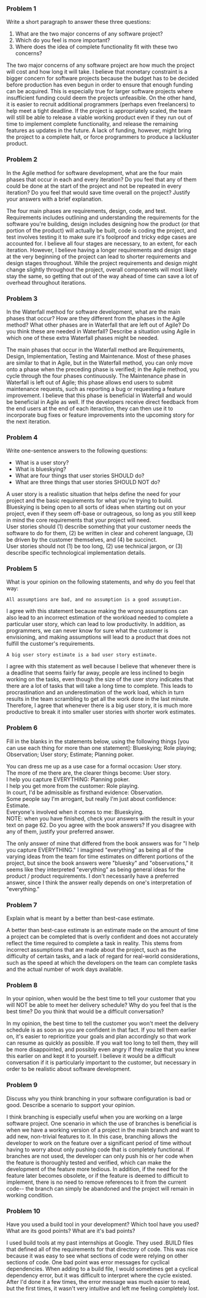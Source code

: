 ### Problem 1

Write a short paragraph to answer these three questions:

1. What are the two major concerns of any software project?
2. Which do you feel is more important?
3. Where does the idea of complete functionality fit with these two concerns?

The two major concerns of any software project are how much the project will cost and how long it will take. I believe that monetary constraint is a bigger concern for software projects because the budget has to be decided before production has even begun in order to ensure that enough funding can be acquired. This is especially true for larger software projects where insufficient funding could deem the projects unfeasible. On the other hand, it is easier to recruit additional programmers (perhaps even freelancers) to help meet a tight deadline. If the project is appropriately scaled, the team will still be able to release a viable working product even if they run out of time to implement complete functionality, and release the remaining features as updates in the future. A lack of funding, however, might bring the project to a complete halt, or force programmers to produce a lackluster product.


### Problem 2

In the Agile method for software development, what are the four main phases that occur in each and every iteration? Do you feel that any of them could be done at the start of the project and not be repeated in every iteration? Do you feel that would save time overall on the project? Justify your answers with a brief explanation.

The four main phases are requirements, design, code, and test. Requirements includes outlining and understanding the requirements for the software you're building, design includes designing how the product (or that portion of the product) will actually be built, code is coding the project, and test involves testing it to make sure it's foolproof and tricky edge cases are accounted for.
I believe all four stages are necessary, to an extent, for each iteration. However, I believe having a longer requirements and design stage at the very beginning of the project can lead to shorter requirements and design stages throughout. While the project requirements and design might change slightly throughout the project, overall componenets will most likely stay the same, so getting that out of the way ahead of time can save a lot of overhead throughout iterations.

### Problem 3

In the Waterfall method for software development, what are the main phases that occur? How are they different from the phases in the Agile method? What other phases are in Waterfall that are left out of Agile? Do you think these are needed in Waterfall? Describe a situation using Agile in which one of these extra Waterfall phases might be needed.

The main phases that occur in the Waterfall method are Requirements, Design, Implementation, Testing and Maintenance.
Most of these phases are similar to that in Agile, but in the Waterfall method, you can only move onto a phase when the preceding phase is verified; in the Agile method, you cycle through the four phases continuously. The Maintenance phase in Waterfall is left out of Agile; this phase allows end users to submit maintenance requests, such as reporting a bug or requesting a feature improvement. I believe that this phase is beneficial in Waterfall and would be beneficial in Agile as well. If the developers receive direct feedback from the end users at the end of each iteraction, they can then use it to incorporate bug fixes or feature improvements into the upcoming story for the next iteration.

### Problem 4

Write one-sentence answers to the following questions:

- What is a user story?
- What is blueskying?
- What are four things that user stories SHOULD do?
- What are three things that user stories SHOULD NOT do?

A user story is a realistic situation that helps define the need for your project and the basic requirements for what you're trying to build.  
Blueskying is being open to all sorts of ideas when starting out on your project, even if they seem off-base or outrageous, so long as you still keep in mind the core requirements that your project will need.  
User stories should (1) describe something that your customer needs the software to do for them, (2) be written in clear and coherent language, (3) be driven by the customer themselves, and (4) be succinct.  
User stories should not (1) be too long, (2) use technical jargon, or (3) describe specific technological implementation details.  

### Problem 5

What is your opinion on the following statements, and why do you feel that way:

```text
All assumptions are bad, and no assumption is a good assumption.
```
I agree with this statement because making the wrong assumptions can also lead to an incorrect estimation of the workload needed to complete a particular user story, which can lead to low productivity. In addition, as programmers, we can never know for sure what the customer is envisioning, and making assumptions will lead to a product that does not fulfill the customer's requirements. 

```text
A big user story estimate is a bad user story estimate.
```
I agree with this statement as well because I believe that whenever there is a deadline that seems fairly far away, people are less inclined to begin working on the tasks, even though the size of the user story indicates that there are a lot of tasks that will take a long time to complete. This leads to procrastination and an underestimation of the work load, which in turn results in the team scrambling to get all the work done in the last minute. Therefore, I agree that whenever there is a big user story, it is much more productive to break it into smaller user stories with shorter work estimates.


### Problem 6

Fill in the blanks in the statements below, using the following things [you can use each thing for more than one statement]: Blueskying; Role playing; Observation; User story; Estimate; Planning poker.
  
You can dress me up as a use case for a formal occasion: User story.  
The more of me there are, the clearer things become: User story.  
I help you capture EVERYTHING: Planning poker.  
I help you get more from the customer: Role playing.  
In court, I'd be admissible as firsthand evidence: Observation.  
Some people say I'm arrogant, but really I'm just about confidence: Estimate.  
Everyone's involved when it comes to me: Blueskying.  
NOTE: when you have finished, check your answers with the result in your text on page 62. Do you agree with the book answers? If you disagree with any of them, justify your preferred answer.

The only answer of mine that differed from the book answers was for "I help you capture EVERYTHING." I imagined "everything" as being all of the varying ideas from the team for time estimates on different portions of the project, but since the book answers were "bluesky" and "observations," it seems like they interpreted "everything" as being general ideas for the product / product requirements. I don't necessarily have a preferred answer, since I think the answer really depends on one's interpretation of "everything."  

### Problem 7

Explain what is meant by a better than best-case estimate.

A better than best-case estimate is an estimate made on the amount of time a project can be completed that is overly confident and does not accurately reflect the time required to complete a task in reality. This stems from incorrect assumptions that are made about the project, such as the difficulty of certain tasks, and a lack of regard for real-world considerations, such as the speed at which the developers on the team can complete tasks and the actual number of work days available.

### Problem 8

In your opinion, when would be the best time to tell your customer that you will NOT be able to meet her delivery schedule? Why do you feel that is the best time? Do you think that would be a difficult conversation?

In my opinion, the best time to tell the customer you won't meet the delivery schedule is as soon as you are confident in that fact. If you tell them earlier on, it's easier to reprioritize your goals and plan accordingly so that work can resume as quickly as possible. If you wait too long to tell them, they will be more disappointed, and possibly even angry if they realize that you knew this earlier on and kept it to yourself. I believe it would be a difficult conversation if it is particularly important to the customer, but necessary in order to be realistic about software development.

### Problem 9

Discuss why you think branching in your software configuration is bad or good. Describe a scenario to support your opinion.

I think branching is especially useful when you are working on a large software project. One scenario in which the use of branches is beneficial is when we have a working version of a project in the main branch and want to add new, non-trivial features to it. In this case, branching allows the developer to work on the feature over a significant period of time without having to worry about only pushing code that is completely functional. If branches are not used, the developer can only push his or her code when the feature is thoroughly tested and verified, which can make the development of the feature more tedious. In addition, if the need for the feature later becomes obsolete, or if the feature is deemed to difficult to implement, there is no need to remove references to it from the current code-- the branch can simply be abandoned and the project will remain in working condition.

### Problem 10

Have you used a build tool in your development? Which tool have you used? What are its good points? What are it's bad points?

I used build tools at my past internships at Google. They used .BUILD files that defined all of the requirements for that directory of code. This was nice because it was easy to see what sections of code were relying on other sections of code. One bad point was error messages for cyclical dependencies. When adding to a build file, I would sometimes get a cyclical dependency error, but it was difficult to interpret where the cycle existed. After I'd done it a few times, the error message was much easier to read, but the first times, it wasn't very intuitive and left me feeling completely lost.
